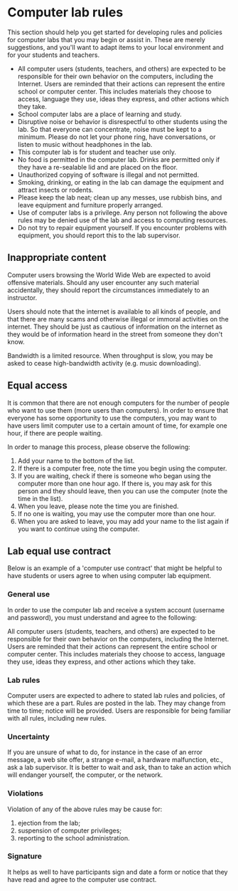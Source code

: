 # Computer lab rules


This section should help you get started for developing rules and policies for computer labs that you may begin or assist in. These are merely suggestions, and you'll want to adapt items to your local environment and for your students and teachers.

- All computer users (students, teachers, and others) are expected to be responsible for their own behavior on the computers, including the Internet. Users are reminded that their actions can represent the entire school or computer center. This includes materials they choose to access, language they use, ideas they express, and other actions which they take.
- School computer labs are a place of learning and study.
- Disruptive noise or behavior is disrespectful to other students using the lab. So that everyone can concentrate, noise must be kept to a minimum. Please do not let your phone ring, have conversations, or listen to music without headphones in the lab.
- This computer lab is for student and teacher use only.
- No food is permitted in the computer lab. Drinks are permitted only if they have a re-sealable lid and are placed on the floor.
- Unauthorized copying of software is illegal and not permitted.
- Smoking, drinking, or eating in the lab can damage the equipment and attract insects or rodents.
- Please keep the lab neat; clean up any messes, use rubbish bins, and leave equipment and furniture properly arranged.
- Use of computer labs is a privilege. Any person not following the above rules may be denied use of the lab and access to computing resources.
- Do not try to repair equipment yourself. If you encounter problems with equipment, you should report this to the lab supervisor.



## Inappropriate content

Computer users browsing the World Wide Web are expected to avoid offensive materials. Should any user encounter any such material accidentally, they should report the circumstances immediately to an instructor.

Users should note that the internet is available to all kinds of people, and that there are many scams and otherwise illegal or immoral activities on the internet. They should be just as cautious of information on the internet as they would be of information heard in the street from someone they don't know.

Bandwidth is a limited resource. When throughput is slow, you may be asked to cease high-bandwidth activity (e.g. music downloading).



## Equal access

It is common that there are not enough computers for the number of people who want to use them (more users than computers). In order to ensure that everyone has some opportunity to use the computers, you may want to have users limit computer use to a certain amount of time, for example one hour, if there are people waiting.

In order to manage this process, please observe the following:

1. Add your name to the bottom of the list.
2. If there is a computer free, note the time you begin using the computer.
3. If you are waiting, check if there is someone who began using the computer more than one hour ago. If there is, you may ask for this person and they should leave, then you can use the computer (note the time in the list).
4. When you leave, please note the time you are finished.
5. If no one is waiting, you may use the computer more than one hour.
6. When you are asked to leave, you may add your name to the list again if you want to continue using the computer.



## Lab equal use contract

Below is an example of a 'computer use contract' that might be helpful to have students or users agree to when using computer lab equipment.

### General use

In order to use the computer lab and receive a system account (username and password), you must understand and agree to the following:

All computer users (students, teachers, and others) are expected to be responsible for their own behavior on the computers, including the Internet. Users are reminded that their actions can represent the entire school or computer center. This includes materials they choose to access, language they use, ideas they express, and other actions which they take.

### Lab rules

Computer users are expected to adhere to stated lab rules and policies, of which these are a part. Rules are posted in the lab. They may change from time to time; notice will be provided. Users are responsible for being familiar with all rules, including new rules.

### Uncertainty

If you are unsure of what to do, for instance in the case of an error message, a web site offer, a strange e-mail, a hardware malfunction, etc., ask a lab supervisor. It is better to wait and ask, than to take an action which will endanger yourself, the computer, or the network.

### Violations

Violation of any of the above rules may be cause for:

1. ejection from the lab;
2. suspension of computer privileges;
3. reporting to the school administration.

### Signature

It helps as well to have participants sign and date a form or notice that they have read and agree to the computer use contract.


